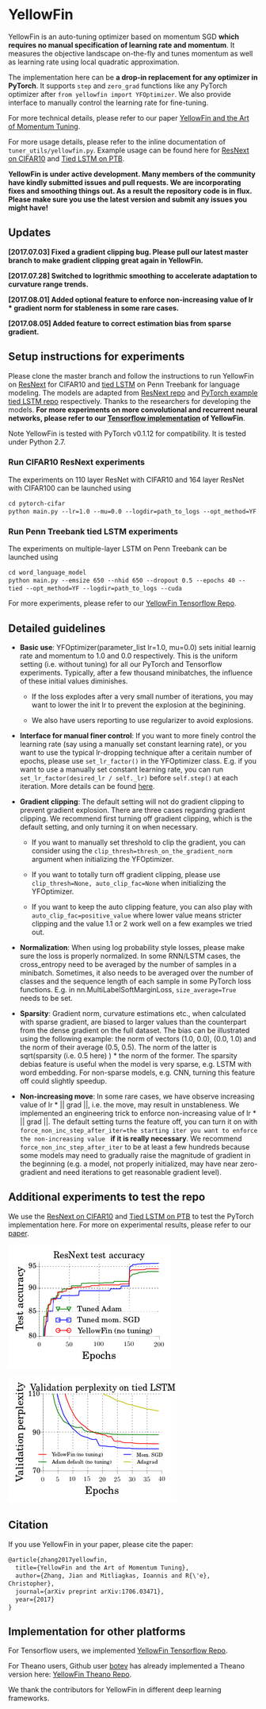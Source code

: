 # YellowFin

YellowFin is an auto-tuning optimizer based on momentum SGD **which requires no manual specification of learning rate and momentum**. It measures the objective landscape on-the-fly and tunes momentum as well as learning rate using local quadratic approximation.

The implementation here can be **a drop-in replacement for any optimizer in PyTorch**. It supports ```step``` and ```zero_grad``` functions like any PyTorch optimizer after ```from yellowfin import YFOptimizer```. We also provide interface to manually control the learning rate for fine-tuning.

For more technical details, please refer to our paper [YellowFin and the Art of Momentum Tuning](https://arxiv.org/abs/1706.03471).

For more usage details, please refer to the inline documentation of ```tuner_utils/yellowfin.py```. Example usage can be found here for [ResNext on CIFAR10](https://github.com/JianGoForIt/YellowFin_Pytorch/blob/master/pytorch-cifar/main.py#L91) and [Tied LSTM on PTB](https://github.com/JianGoForIt/YellowFin_Pytorch/blob/master/word_language_model/main.py#L191).

**YellowFin is under active development. Many members of the community have kindly submitted issues and pull requests. We are incorporating fixes and smoothing things out. As a result the repository code is in flux. Please make sure you use the latest version and submit any issues you might have!**

## Updates
**[2017.07.03] Fixed a gradient clipping bug. Please pull our latest master branch to make gradient clipping great again in YellowFin.**

**[2017.07.28] Switched to logrithmic smoothing to accelerate adaptation to curvature range trends.**

**[2017.08.01] Added optional feature to enforce non-increasing value of lr * gradient norm for stableness in some rare cases.**

**[2017.08.05] Added feature to correct estimation bias from sparse gradient.**

## Setup instructions for experiments
Please clone the master branch and follow the instructions to run YellowFin on [ResNext](https://arxiv.org/abs/1611.05431) for CIFAR10 and [tied LSTM](https://arxiv.org/pdf/1611.01462.pdf) on Penn Treebank for language modeling. The models are adapted from [ResNext repo](https://github.com/kuangliu/pytorch-cifar) and [PyTorch example tied LSTM repo](https://github.com/pytorch/examples/tree/master/word_language_model) respectively. Thanks to the researchers for developing the models. **For more experiments on more convolutional and recurrent neural networks, please refer to our [Tensorflow implementation](https://github.com/JianGoForIt/YellowFin) of YellowFin**.

Note YellowFin is tested with PyTorch v0.1.12 for compatibility. It is tested under Python 2.7.

### Run CIFAR10 ResNext experiments
The experiments on 110 layer ResNet with CIFAR10 and 164 layer ResNet with CIFAR100 can be launched using
```
cd pytorch-cifar
python main.py --lr=1.0 --mu=0.0 --logdir=path_to_logs --opt_method=YF
```

### Run Penn Treebank tied LSTM experiments
The experiments on multiple-layer LSTM on Penn Treebank can be launched using
```
cd word_language_model
python main.py --emsize 650 --nhid 650 --dropout 0.5 --epochs 40 --tied --opt_method=YF --logdir=path_to_logs --cuda
```

For more experiments, please refer to our [YellowFin Tensorflow Repo](https://github.com/JianGoForIt/YellowFin).

## Detailed guidelines
* **Basic use**: YFOptimizer(parameter_list lr=1.0, mu=0.0) sets initial learnig rate and momentum to 1.0 and 0.0 respectively. This is the uniform setting (i.e. without tuning) for all our PyTorch and Tensorflow experiments. Typically, after a few thousand minibatches, the influence of these initial values diminishes. 

  * If the loss explodes after a very small number of iterations, you may want to lower the init lr to prevent the explosion at the beginining. 
  
  * We also have users reporting to use regularizer to avoid explosions.

* **Interface for manual finer control**: If you want to more finely control the learning rate (say using a manually set constant learning rate), or you want to use the typical lr-dropping technique after a ceritain number of epochs, please use ```set_lr_factor()``` in the YFOptimizer class. E.g. if you want to use a manually set constant learning rate, you can run ```set_lr_factor(desired_lr / self._lr)``` before ```self.step()``` at each iteration. More details can be found [here](https://github.com/JianGoForIt/YellowFin_Pytorch/blob/master/pytorch-cifar/main.py#L109). 

* **Gradient clipping**: The default setting will not do gradient clipping to prevent gradient explosion. There are three cases regarding gradient clipping. We recommend first turning off gradient clipping, which is the default setting, and only turning it on when necessary. 

  * If you want to manually set threshold to clip the gradient, you can consider using the ```clip_thresh=thresh_on_the_gradient_norm``` argument when initializing the YFOptimizer.
  
  * If you want to totally turn off gradient clipping, please use ```clip_thresh=None, auto_clip_fac=None``` when initializing the YFOptimizer.

  * If you want to keep the auto clipping feature, you can also play with ```auto_clip_fac=positive_value``` where lower value means stricter clipping and the value 1.1 or 2 work well on a few examples we tried out.
  
* **Normalization**: When using log probability style losses, please make sure the loss is properly normalized. In some RNN/LSTM cases, the cross_entropy need to be averaged by the number of samples in a minibatch. Sometimes, it also needs to be averaged over the number of classes and the sequence length of each sample in some PyTorch loss functions. E.g. in nn.MultiLabelSoftMarginLoss, ```size_average=True``` needs to be set.

* **Sparsity**: Gradient norm, curvature estimations etc., when calculated with sparse gradient, are biased to larger values than the counterpart from the dense gradient on the full dataset. The bias can be illustrated using the following example: the norm of vectors (1.0, 0.0), (0.0, 1.0) and the norm of their average (0.5, 0.5). The norm of the latter is sqrt(sparsity (i.e. 0.5 here) ) * the norm of the former. The sparsity debias feature is useful when the model is very sparse, e.g. LSTM with word embedding. For non-sparse models, e.g. CNN, turning this feature off could slightly speedup.

* **Non-increasing move**: In some rare cases, we have observe increasing value of lr * || grad ||, i.e. the move, may result in unstableness. We implemented an engineering trick to enforce non-increasing value of lr * || grad ||. The default setting turns the feature off, you can turn it on with ```force_non_inc_step_after_iter=the starting iter you want to enforce the non-increasing value ``` **if it is really necessary**. We recommend ```force_non_inc_step_after_iter``` to be at least a few hundreds because some models may need to gradually raise the magnitude of gradient in the beginning (e.g. a model, not properly initialized, may have near zero-gradient and need iterations to get reasonable gradient level).

## Additional experiments to test the repo
We use the [ResNext on CIFAR10](https://github.com/JianGoForIt/YellowFin_Pytorch/blob/master/pytorch-cifar/main.py#L91) and [Tied LSTM on PTB](https://github.com/JianGoForIt/YellowFin_Pytorch/blob/master/word_language_model/main.py#L191) to test the PyTorch implementation here. For more on experimental results, please refer to our [paper](https://arxiv.org/abs/1706.03471).

![ResNext](plots/resnext_test_acc.png)

![Tied LSTM](plots/tied_ptb_test_perp.png)

## Citation
If you use YellowFin in your paper, please cite the paper:
```
@article{zhang2017yellowfin,
  title={YellowFin and the Art of Momentum Tuning},
  author={Zhang, Jian and Mitliagkas, Ioannis and R{\'e}, Christopher},
  journal={arXiv preprint arXiv:1706.03471},
  year={2017}
}
```

## Implementation for other platforms
For Tensorflow users, we implemented [YellowFin Tensorflow Repo](https://github.com/JianGoForIt/YellowFin).

<!---For MXNet users, Github user [StargazerZhu](https://github.com/StargazerZhu) has already implemented a Theano version here: [YellowFin MXNet Repo](https://github.com/StargazerZhu/YellowFin_MXNet).--->

For Theano users, Github user [botev](https://github.com/botev) has already implemented a Theano version here: [YellowFin Theano Repo](https://gist.github.com/botev/f8b32c00eafee222e47393f7f0747666).

We thank the contributors for YellowFin in different deep learning frameworks.
